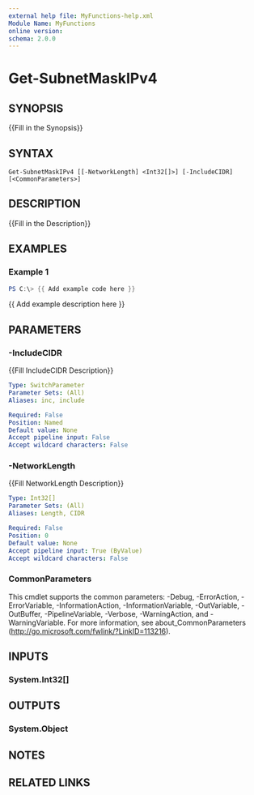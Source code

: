```yaml
---
external help file: MyFunctions-help.xml
Module Name: MyFunctions
online version:
schema: 2.0.0
---
```


# Get-SubnetMaskIPv4

## SYNOPSIS
{{Fill in the Synopsis}}

## SYNTAX

```
Get-SubnetMaskIPv4 [[-NetworkLength] <Int32[]>] [-IncludeCIDR] [<CommonParameters>]
```

## DESCRIPTION
{{Fill in the Description}}

## EXAMPLES

### Example 1
```powershell
PS C:\> {{ Add example code here }}
```

{{ Add example description here }}

## PARAMETERS

### -IncludeCIDR
{{Fill IncludeCIDR Description}}

```yaml
Type: SwitchParameter
Parameter Sets: (All)
Aliases: inc, include

Required: False
Position: Named
Default value: None
Accept pipeline input: False
Accept wildcard characters: False
```

### -NetworkLength
{{Fill NetworkLength Description}}

```yaml
Type: Int32[]
Parameter Sets: (All)
Aliases: Length, CIDR

Required: False
Position: 0
Default value: None
Accept pipeline input: True (ByValue)
Accept wildcard characters: False
```

### CommonParameters
This cmdlet supports the common parameters: -Debug, -ErrorAction, -ErrorVariable, -InformationAction, -InformationVariable, -OutVariable, -OutBuffer, -PipelineVariable, -Verbose, -WarningAction, and -WarningVariable.
For more information, see about_CommonParameters (http://go.microsoft.com/fwlink/?LinkID=113216).

## INPUTS

### System.Int32[]


## OUTPUTS

### System.Object

## NOTES

## RELATED LINKS
